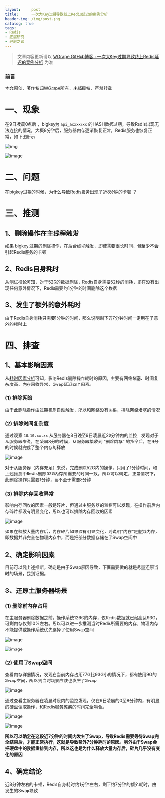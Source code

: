 ```yaml
---
layout:     post
title:      一次大Key过期导致线上Redis延迟的案例分析
header-img: /img/post.png
catalog: true
tags:
- Redis
- 底层研究
- 经验之谈
---
```


> 文章内容更新请以 [WGrape GitHub博客 : 一次大Key过期导致线上Redis延迟的案例分析](https://github.com/WGrape/Blog/issues/226) 为准

### 前言
本文原创，著作权归[WGrape](https://github.com/WGrape)所有，未经授权，严禁转载

# 一、现象
在9日凌晨0点后 ，bigkey为 `api_axxxxxxx` 的HASH数据过期，导致Redis出现无法连接的情况，大概8分钟后，服务器内存逐渐恢复正常，Redis服务也恢复正常，如下图所示

![img](https://user-images.githubusercontent.com/35942268/179390571-2e376f3d-269b-4311-b215-8e2fd3aaa556.png)

![image](https://user-images.githubusercontent.com/35942268/179390357-f2cd5b2b-5fba-4527-a4cd-28fa40490b99.png)

# 二、问题
在bigkey过期的时候，为什么导致Redis服务出现了近8分钟的卡顿 ？

# 三、推测
## 1、删除操作在主线程触发
如果 bigkey 过期的删除操作，在后台线程触发，即使需要很长时间，但至少不会引起Redis服务的卡顿

## 2、Redis自身耗时
从[测试推论](https://github.com/WGrape/Blog/issues/225)可知，对于52G的数据删除，Redis自身需要52秒的消耗，即在没有出现任何意外情况下，Redis需要约1分钟的时间删除这个数据

## 3、发生了额外的意外耗时
由于Redis自身消耗只需要1分钟的时间，那么说明剩下的7分钟时间一定用在了意外的耗时上

# 四、排查

## 1、基本影响因素
从[耗时因素分析](https://github.com/WGrape/Blog/issues/225)可知，影响Redis删除操作耗时的原因，主要有网络堵塞、时间复杂度高、内存回收异常、Swap延迟四个因素。

### (1) 排除网络
由于此删除操作由过期机制自动触发，所以和网络没有关系，排除网络堵塞的情况

### (2) 排除时间复杂度
通过观察 `10.10.xx.xx` 从服务器在8日晚至9日凌晨近20分钟内的监控，发现对于从服务器来说，在凌晨8分的时候，从服务器接收到 “删除内存” 的指令后，在9分的时候就完成了整个内存的释放

![image](https://user-images.githubusercontent.com/35942268/179390406-1e66200d-d444-4033-b7ed-cefc34dd411b.png)

对于从服务器（内存充足）来说，完成删除52G内的操作，只用了1分钟时间，和上述推测中Redis删除52G内存所需要的时间一致。所以可以确定，正常情况下，此删除操作只需要1分钟，而不至于需要8分钟

### (3) 排除内存回收异常
影响内存回收的因素一般是碎片，但通过主服务器的监控可以发现，在操作前后内存碎片都没有明显变化，所以也可以排除内存回收的因素

![image](https://user-images.githubusercontent.com/35942268/179390418-f9eb1c5b-a904-4b0f-b731-0a53288a904e.png)

如果在释放大量内存后，内存碎片如果没有明显变化，则说明“内存”是虚拟内存，即数据并非完全在物理内存中，而是把部分数据存储在了Swap空间中

## 2、确定影响因素
目前可以凭上述推断，确定是由于Swap原因导致，下面需要做的就是尽量还原当时的场景，找到证据。

## 3、还原主服务器场景
### (1) 删除前内存占用
在主服务器删除数据之前，操作系统126G的内存，仅Redis数据就已经高达93G，可剩内存仅剩10%左右。所以可以进一步推测当时Redis所需要的内存，物理内存不能提供或操作系统优先选择了使用Swap空间

![image](https://user-images.githubusercontent.com/35942268/179390441-378dfe5e-6397-4d71-ade9-d2224cb5e97a.png)

![image](https://user-images.githubusercontent.com/35942268/179390444-54f9ccf9-b60a-4fd4-a86e-052ef54c73c6.png)

### (2) 使用了Swap空间
查看内存详细情况，发现在当前内存占用77G比93G小的情况下，都有使用9G的Swap空间，所以到当时场景应该也发生了Swap

![image](https://user-images.githubusercontent.com/35942268/179390453-b44ec00f-8ff8-435c-b227-c4e0733c18b9.png)

通过查看主服务器在凌晨时段内的监控发现，仅在9日凌晨的0至8分钟内，有明显的硬盘读取操作，和Redis服务瘫痪的时间完全吻合。

![image](https://user-images.githubusercontent.com/35942268/179390491-df2f2bd3-babe-4a85-8416-8c8a8601238f.png)

![image](https://user-images.githubusercontent.com/35942268/179390493-11f2aff9-e4c6-4d9a-a776-6b3ee1994bc1.png)

**所以可以确定在这段近7分钟的时间内发生了Swap，导致Redis需要等待Swap完全结束后，才能正常执行，这就是导致额外7分钟耗时的原因。另外由于Swap会把硬盘中的数据重排到内存，所以这也是为什么释放大量内存后，碎片几乎没有变化的原因**

## 4、确定结论
近8分钟左右的卡顿，Redis自身耗时约1分钟左右，剩下约7分钟的额外耗时，由发生的Swap导致
